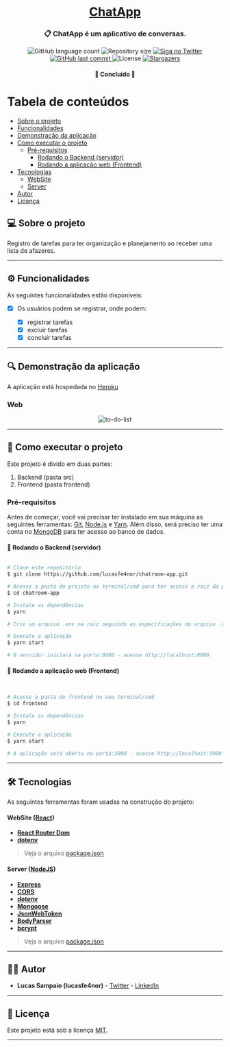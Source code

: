 <h1 align="center">
     <a href="https://chat-pern.herokuapp.com" alt="link-chatapp"> ChatApp </a>
</h1>

<h3 align="center">
    📋 ChatApp é um aplicativo de conversas.
</h3>

<p align="center">
  <img alt="GitHub language count" src="https://img.shields.io/github/languages/count/lucasfe4nor/chatroom-app?color=%2304D361">

  <img alt="Repository size" src="https://img.shields.io/github/repo-size/lucasfe4nor/chatroom-app">

  <a href="https://www.twitter.com/lucasfe4nor/">
    <img alt="Siga no Twitter" src="https://img.shields.io/twitter/url?url=https%3A%2F%2Fgithub.com%2Flucasfe4nor%2Fchatroom-app">
  </a>
  
  <a href="https://github.com/lucasfe4nor/chatroom-app/commits/master">
    <img alt="GitHub last commit" src="https://img.shields.io/github/last-commit/lucasfe4nor/chatroom-app">
  </a>
    
   <img alt="License" src="https://img.shields.io/badge/license-MIT-brightgreen">
   <a href="https://github.com/lucasfe4nor/chatroom-app/stargazers">
    <img alt="Stargazers" src="https://img.shields.io/github/stars/lucasfe4nor/chatroom-app?style=social">
  </a>

</p>

<h4 align="center">
	🚧 Concluído 🚧
</h4>

# Tabela de conteúdos

<!--ts-->

- [Sobre o projeto](#-sobre-o-projeto)
- [Funcionalidades](#⚙️-funcionalidades)
- [Demonstração da aplicação](#-demonstração-da-aplicação)
- [Como executar o projeto](#-como-executar-o-projeto)
  - [Pré-requisitos](#pré-requisitos)
    - [Rodando o Backend (servidor)](#user-content--rodando-o-backend-servidor)
    - [Rodando a aplicação web (Frontend)](#user-content--rodando-a-aplicação-web-frontend)
- [Tecnologias](#-tecnologias)
  - [WebSite](#user-content-website--react)
  - [Server](#user-content-server--nodejs)
- [Autor](#-autor)
- [Licença](#user-content--licença)

<!--te-->

## 💻 Sobre o projeto

Registro de tarefas para ter organização e planejamento ao receber uma lista de afazeres.

---

## ⚙️ Funcionalidades

As seguintes funcionalidades estão disponíveis:

- [x] Os usuários podem se registrar, onde podem:

  - [x] registrar tarefas
  - [x] excluir tarefas
  - [x] concluir tarefas

---

## 🔍 Demonstração da aplicação

A aplicação está hospedada no [Heroku](https://to-do-lisst.herokuapp.com/)

### Web

<p align="center" style="display: flex; align-items: flex-start; justify-content: center;">
  <img alt="to-do-list" title="to-do-list" src="./github/assets/to-do-list.gif" >
</p>

---

## 🚀 Como executar o projeto

Este projeto é divido em duas partes:

1. Backend (pasta src)
2. Frontend (pasta frontend)

### Pré-requisitos

Antes de começar, você vai precisar ter instalado em sua máquina as seguintes ferramentas:
[Git](https://git-scm.com), [Node.js](https://nodejs.org/en/) e [Yarn](https://yarnpkg.com/). Além disso,
será preciso ter uma conta no [MongoDB](https://www.mongodb.com/) para ter acesso ao banco de dados.

#### 🎲 Rodando o Backend (servidor)

```bash

# Clone este repositório
$ git clone https://github.com/lucasfe4nor/chatroom-app.git

# Acesse a pasta do projeto no terminal/cmd para ter acesso a raiz da pasta
$ cd chatroom-app

# Instale as dependências
$ yarn

# Crie um arquivo .env na raiz seguindo as especificações do arquivo .env.sample

# Execute a aplicação
$ yarn start

# O servidor iniciará na porta:8080 - acesse http://localhost:8080

```

#### 🧭 Rodando a aplicação web (Frontend)

```bash


# Acesse a pasta do frontend no seu terminal/cmd
$ cd frontend

# Instale as dependências
$ yarn

# Execute a aplicação
$ yarn start

# A aplicação será aberta na porta:3000 - acesse http://localhost:3000

```

---

## 🛠 Tecnologias

As seguintes ferramentas foram usadas na construção do projeto:

#### WebSite ([React](https://reactjs.org/))

- **[React Router Dom](https://github.com/ReactTraining/react-router/tree/master/packages/react-router-dom)**
- **[dotenv](https://github.com/motdotla/dotenv#readme)**

> Veja o arquivo [package.json](https://github.com/lucasfe4nor/chatroom-app/blob/master/frontend/package.json)

#### Server ([NodeJS](https://nodejs.org/en/))

- **[Express](https://expressjs.com/)**
- **[CORS](https://expressjs.com/en/resources/middleware/cors.html)**
- **[dotenv](https://github.com/motdotla/dotenv#readme)**
- **[Mongoose](https://mongoosejs.com/)**
- **[JsonWebToken](https://www.npmjs.com/package/jsonwebtoken)**
- **[BodyParser](https://www.npmjs.com/package/body-parser)**
- **[bcrypt](https://www.npmjs.com/package/bcrypt)**

> Veja o arquivo [package.json](https://github.com/lucasfe4nor/chatroom-app/blob/master/package.json)

---

## 👨‍💻 Autor

- **Lucas Sampaio (lucasfe4nor)** - [Twitter](https://twitter.com/lucasfe4nor) - [LinkedIn](https://www.linkedin.com/in/lucasgbsampaio/)

---

## 📝 Licença

Este projeto está sob a licença [MIT](./LICENSE).

---
